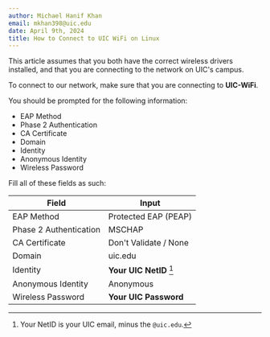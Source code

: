 ```yaml
---
author: Michael Hanif Khan
email: mkhan398@uic.edu
date: April 9th, 2024
title: How to Connect to UIC WiFi on Linux
---
```


This article assumes that you both have the correct wireless drivers installed, and that you are connecting to the network on UIC's campus.

To connect to our network, make sure that you are connecting to **UIC-WiFi**.

<!-- TODO: Get screenshot of Ubuntu Network Manager GUI for clarity. -->

You should be prompted for the following information:
- EAP Method
- Phase 2 Authentication
- CA Certificate
- Domain
- Identity
- Anonymous Identity
- Wireless Password

Fill all of these fields as such:

| Field | Input |
| ----- | ----- |
| EAP Method | Protected EAP (PEAP) |
| Phase 2 Authentication | MSCHAP |
| CA Certificate | Don't Validate / None |
| Domain | uic.edu |
| Identity | **Your UIC NetID** [^1]|
| Anonymous Identity | Anonymous |
| Wireless Password | **Your UIC Password** |

[^1]: Your NetID is your UIC email, minus the `@uic.edu`.
